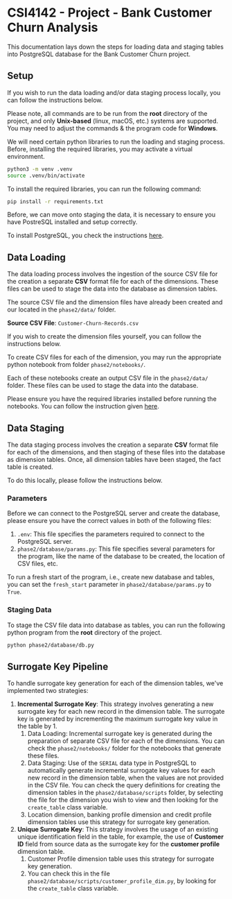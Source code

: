 # CSI4142 - Project - Bank Customer Churn Analysis

This documentation lays down the steps for loading data and staging tables into PostgreSQL database for the Bank Customer Churn project.

## Setup

If you wish to run the data loading and/or data staging process locally, you can follow the instructions below.

Please note, all commands are to be run from the **root** directory of the project, and only **Unix-based** (linux, macOS, etc.) systems are supported. You may need to adjust the commands & the program code for **Windows**.

We will need certain python libraries to run the loading and staging process. Before, installing the required libraries, you may activate a virtual environment.

```bash
python3 -m venv .venv
source .venv/bin/activate
```

To install the required libraries, you can run the following command:

```bash
pip install -r requirements.txt
```

Before, we can move onto staging the data, it is necessary to ensure you have PostreSQL installed and setup correctly.

To install PostgreSQL, you check the instructions [here](https://www.postgresql.org/download/).

## Data Loading

The data loading process involves the ingestion of the source CSV file for the creation a separate **CSV** format file for each of the dimensions. These files can be used to stage the data into the database as dimension tables.

The source CSV file and the dimension files have already been created and our located in the `phase2/data/` folder.

**Source CSV File**: `Customer-Churn-Records.csv`

If you wish to create the dimension files yourself, you can follow the instructions below.

To create CSV files for each of the dimension, you may run the appropriate python notebook from folder `phase2/notebooks/`.

Each of these notebooks create an output CSV file in the `phase2/data/` folder. These files can be used to stage the data into the database.

Please ensure you have the required libraries installed before running the notebooks. You can follow the instruction given [here](#setup).

## Data Staging

The data staging process involves the creation a separate **CSV** format file for each of the dimensions, and then staging of these files into the database as dimension tables. Once, all dimension tables have been staged, the fact table is created.

To do this locally, please follow the instructions below.

### Parameters

Before we can connect to the PostgreSQL server and create the database, please ensure you have the correct values in both of the following files:

1. `.env`: This file specifies the parameters required to connect to the PostgreSQL server.
2. `phase2/database/params.py`: This file specifies several parameters for the program, like the name of the database to be created, the location of CSV files, etc.

To run a fresh start of the program, i.e., create new database and tables, you can set the `fresh_start` parameter in `phase2/database/params.py` to `True`.

### Staging Data

To stage the CSV file data into database as tables, you can run the following python program from the **root** directory of the project.

```bash
python phase2/database/db.py
```

## Surrogate Key Pipeline

To handle surrogate key generation for each of the dimension tables, we've implemented two strategies:

1. **Incremental Surrogate Key**: This strategy involves generating a new surrogate key for each new record in the dimension table. The surrogate key is generated by incrementing the maximum surrogate key value in the table by 1.
   1. Data Loading: Incremental surrogate key is generated during the preparation of separate CSV file for each of the dimensions. You can check the `phase2/notebooks/` folder for the notebooks that generate these files.
   2. Data Staging: Use of the `SERIAL` data type in PostgreSQL to automatically generate incremental surrogate key values for each new record in the dimension table, when the values are not provided in the CSV file. You can check the query definitions for creating the dimension tables in the `phase2/database/scripts` folder, by selecting the file for the dimension you wish to view and then looking for the `create_table` class variable.
   3. Location dimension, banking profile dimension and credit profile dimension tables use this strategy for surrogate key generation.
2. **Unique Surrogate Key**: This strategy involves the usage of an existing unique identification field in the table, for example, the use of **Customer ID** field from source data as the surrogate key for the **customer profile** dimension table.
   1. Customer Profile dimension table uses this strategy for surrogate key generation.
   2. You can check this in the file `phase2/database/scripts/customer_profile_dim.py`, by looking for the `create_table` class variable.
